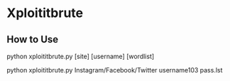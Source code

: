 # Xploititbrute
## How to Use

python xploititbrute.py [site] [username] [wordlist]

python xploititbrute.py Instagram/Facebook/Twitter username103 pass.lst
